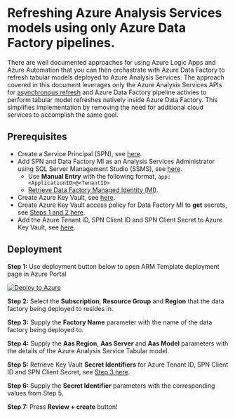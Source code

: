 # Refreshing Azure Analysis Services models using only Azure Data Factory pipelines.

There are well documented approaches for using Azure Logic Apps and Azure Automation that you can then orchastrate with Azure Data Factory to refresh tabular models deployed to Azure Analysis Services. The approach covered in this document leverages only the Azure Analysis Services APIs for <a href="https://docs.microsoft.com/en-us/azure/analysis-services/analysis-services-async-refresh">asynchronous refresh</a> and Azure Data Factory pipeline activies to perform tabular model refreshes natively inside Azure Data Factory.  This simplifies implementation by removing the need for additional cloud services to accomplish the same goal.

## Prerequisites
* Create a Service Principal (SPN), see <a href="https://docs.microsoft.com/en-us/azure/active-directory/develop/howto-create-service-principal-portal#register-an-application-with-azure-ad-and-create-a-service-principal" target="_blank">here</a>.
* Add SPN and Data Factory MI as an Analysis Services Administrator using SQL Server Management Studio (SSMS), see <a href="https://docs.microsoft.com/en-us/azure/analysis-services/analysis-services-addservprinc-admins#using-sql-server-management-studio" target="_blank">here</a>.
  * Use <b>Manual Entry</b> with the following format, ```app:<ApplicationID>@<TenantID>```
  * <a href="https://docs.microsoft.com/en-us/azure/data-factory/data-factory-service-identity#retrieve-managed-identity-using-azure-portal" target="_blank">Retrieve Data Factory Managed Identity (MI)</a>.
* Create Azure Key Vault, see <a href="https://docs.microsoft.com/en-us/azure/key-vault/secrets/quick-create-portal#create-a-vault" target="_blank">here</a>.
* Create Azure Key Vault access policy for Data Factory MI to <b>get</b> secrets, see <a href="https://docs.microsoft.com/en-us/azure/data-factory/how-to-use-azure-key-vault-secrets-pipeline-activities#steps" target="_blank">Steps 1 and 2 here</a>.
* Add the Azure Tenant ID, SPN Client ID and SPN Client Secret to Azure Key Vault, see <a href="https://docs.microsoft.com/en-us/azure/key-vault/secrets/quick-create-portal#add-a-secret-to-key-vault" target="_blank">here</a>.

## Deployment

<b>Step 1:</b> Use deployment button below to open ARM Template deployment page in Azure Portal

   [![Deploy to Azure](https://aka.ms/deploytoazurebutton)](https://portal.azure.com/#create/Microsoft.Template/uri/https%3A%2F%2Fraw.githubusercontent.com%2Fjondobrzeniecki%2FRefreshAASwithADF%2Fmaster%2Farm_template.json)

<b>Step 2:</b> Select the <b>Subscription</b>, <b>Resource Group</b> and <b>Region</b> that the data factory being deployed to resides in.

<b>Step 3:</b> Supply the <b>Factory Name</b> parameter with the name of the data factory being deployed to.

<b>Step 4:</b> Supply the <b>Aas Region</b>, <b>Aas Server</b> and <b>Aas Model</b> parameters with the details of the Azure Analysis Service Tabular model.

<b>Step 5:</b> Retrieve Key Vault <b>Secret Identifiers</b> for Azure Tenant ID, SPN Client ID and SPN Client Secret, see <a href="https://docs.microsoft.com/en-us/azure/data-factory/how-to-use-azure-key-vault-secrets-pipeline-activities#steps" target="_blank">Step 3 here</a>.

<b>Step 6:</b> Supply the <b>Secret Identifier</b> parameters with the corresponding values from Step 5.

<b>Step 7:</b> Press <b>Review + create</b> button!
